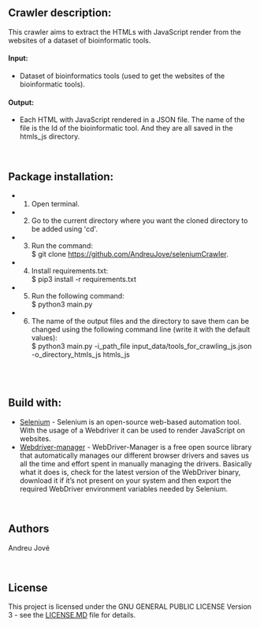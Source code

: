 
## Crawler description:
This crawler aims to extract the HTMLs with JavaScript render from the websites of a dataset of bioinformatic tools.

#### Input:
- Dataset of bioinformatics tools (used to get the websites of the bioinformatic tools).

#### Output:
- Each HTML with JavaScript rendered in a JSON file. The name of the file is the Id of the bioinformatic tool. And they are all saved in the htmls_js directory.
<br />


## Package installation:

- 1) Open terminal.
- 2) Go to the current directory where you want the cloned directory to be added using 'cd'.
- 3) Run the command: <br />
        $ git clone https://github.com/AndreuJove/seleniumCrawler.
- 4) Install requirements.txt:<br />
        $ pip3 install -r requirements.txt
- 5) Run the following command:<br />
        $ python3 main.py
- 6) The name of the output files and the directory to save them can be changed using the following command line (write it with the default values):<br />
        $ python3 main.py 
        -i_path_file input_data/tools_for_crawling_js.json
        -o_directory_htmls_js htmls_js


<br />
<br />


## Build with:
- [Selenium](https://selenium-python.readthedocs.io/) - Selenium is an open-source web-based automation tool. With the usage of a Webdriver it can be used to render JavaScript on websites.
- [Webdriver-manager](https://pypi.org/project/webdriver-manager/) - WebDriver-Manager is a free open source library that automatically manages our different browser drivers and saves us all the time and effort spent in manually managing the drivers. Basically what it does is, check for the latest version of the WebDriver binary, download it if it’s not present on your system and then export the required WebDriver environment variables needed by Selenium.


<br />


## Authors

Andreu Jové

<br />


## License

This project is licensed under the GNU GENERAL PUBLIC LICENSE Version 3 - see the [LICENSE.MD](https://github.com/AndreuJove/mastercrawlerTFG/blob/master/LICENSE.md) file for details.